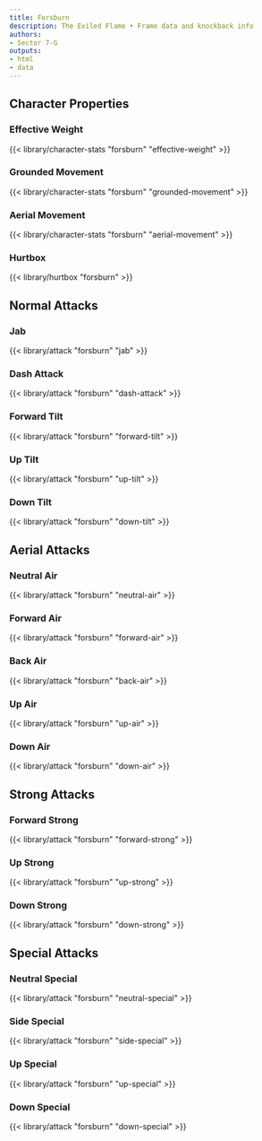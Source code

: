 ```yaml
---
title: Forsburn
description: The Exiled Flame • Frame data and knockback info
authors:
- Sector 7-G
outputs:
- html
- data
---
```


## Character Properties
### Effective Weight
{{< library/character-stats "forsburn" "effective-weight" >}}
### Grounded Movement
{{< library/character-stats "forsburn" "grounded-movement" >}}
### Aerial Movement
{{< library/character-stats "forsburn" "aerial-movement" >}}
### Hurtbox
{{< library/hurtbox "forsburn" >}}

## Normal Attacks
### Jab
{{< library/attack "forsburn" "jab" >}}
### Dash Attack
{{< library/attack "forsburn" "dash-attack" >}}
### Forward Tilt
{{< library/attack "forsburn" "forward-tilt" >}}
### Up Tilt
{{< library/attack "forsburn" "up-tilt" >}}
### Down Tilt
{{< library/attack "forsburn" "down-tilt" >}}

## Aerial Attacks
### Neutral Air
{{< library/attack "forsburn" "neutral-air" >}}
### Forward Air
{{< library/attack "forsburn" "forward-air" >}}
### Back Air
{{< library/attack "forsburn" "back-air" >}}
### Up Air
{{< library/attack "forsburn" "up-air" >}}
### Down Air
{{< library/attack "forsburn" "down-air" >}}

## Strong Attacks
### Forward Strong
{{< library/attack "forsburn" "forward-strong" >}}
### Up Strong
{{< library/attack "forsburn" "up-strong" >}}
### Down Strong
{{< library/attack "forsburn" "down-strong" >}}

## Special Attacks
### Neutral Special
{{< library/attack "forsburn" "neutral-special" >}}
### Side Special
{{< library/attack "forsburn" "side-special" >}}
### Up Special
{{< library/attack "forsburn" "up-special" >}}
### Down Special
{{< library/attack "forsburn" "down-special" >}}
